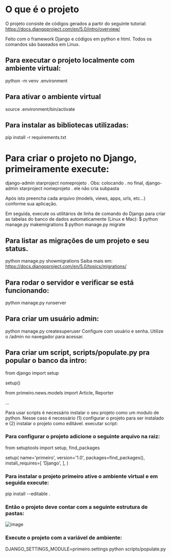 # O que é o projeto
O projeto consiste de códigos gerados a partir do seguinte tutorial:
https://docs.djangoproject.com/en/5.0/intro/overview/

Feito com o framework Django e códigos em python e html. Todos os comandos são baseados em Linux.

## Para executar o projeto localmente com ambiente virtual:
  python -m venv .environment
##  Para ativar o ambiente virtual
  source .environment/bin/activate
##  Para instalar as bibliotecas utilizadas:
  pip install -r requirements.txt
# Para criar o projeto no Django, primeiramente execute:
  django-admin starproject nomeprojeto .
Obs: colocando . no final, django-admin starproject nomeprojeto . ele não cria subpasta

Após isto preencha cada arquivo (models, views, apps, urls, etc...) conforme sua aplicação.

Em seguida, execute os utilitários de linha de comando do Django para criar as tabelas do banco de dados automaticamente (Linux e Mac):
$ python manage.py makemigrations
$ python manage.py migrate

## Para listar as migrações de um projeto e seu status.
  python manage.py showmigrations 
Saiba mais em:
https://docs.djangoproject.com/en/5.0/topics/migrations/
  
## Para rodar o servidor e verificar se está funcionando:
  python manage.py runserver
  
## Para criar um usuário admin:
python manage.py createsuperuser
Configure com usuário e senha. Utilize o /admin no navegador para acessar.


## Para criar um script, scripts/populate.py pra popular o banco da intro:
from django import setup

setup()

from primeiro.news.models import Article, Reporter

...

Para usar scripts é necessário instalar o seu projeto como um modulo de python. Nesse caso é necessário (1) configurar o projeto para ser instalado e (2) instalar o projeto como editável.
executar script:

### Para configurar o projeto adicione o seguinte arquivo na raiz:
from setuptools import setup, find_packages

setup(
    name='primeiro',
    version='1.0',
    packages=find_packages(),
    install_requires=[
        'Django',
    ],
)
### Para instalar o projeto primeiro ative o ambiente virtual e em seguida execute:
pip install --editable .
### Então o projeto deve contar com a seguinte estrutura de pastas:
![image](https://github.com/Italo-Engers/Django-at-a-glance/assets/95890206/dee24b87-4164-435a-b5a3-71ec86ee8d12)

### Execute o projeto com a variável de ambiente:
DJANGO_SETTINGS_MODULE=primeiro.settings python scripts/populate.py

